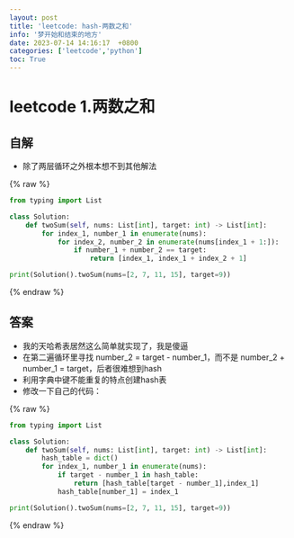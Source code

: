 ```yaml
---
layout: post
title: 'leetcode: hash-两数之和'
info: '梦开始和结束的地方'
date: 2023-07-14 14:16:17  +0800
categories: ['leetcode','python']
toc: True
---
```


# leetcode 1.两数之和

## 自解

- 除了两层循环之外根本想不到其他解法

{% raw %}
```py
from typing import List

class Solution:
    def twoSum(self, nums: List[int], target: int) -> List[int]:
        for index_1, number_1 in enumerate(nums):
            for index_2, number_2 in enumerate(nums[index_1 + 1:]):
                if number_1 + number_2 == target:
                    return [index_1, index_1 + index_2 + 1]

print(Solution().twoSum(nums=[2, 7, 11, 15], target=9))
```
{% endraw %}


## 答案

- 我的天哈希表居然这么简单就实现了，我是傻逼
- 在第二遍循环里寻找 number_2 = target - number_1，而不是 number_2 + number_1 = target，后者很难想到hash
- 利用字典中键不能重复的特点创建hash表
- 修改一下自己的代码：

{% raw %}
```py
from typing import List

class Solution:
    def twoSum(self, nums: List[int], target: int) -> List[int]:
        hash_table = dict()
        for index_1, number_1 in enumerate(nums):
            if target - number_1 in hash_table:
                return [hash_table[target - number_1],index_1]
            hash_table[number_1] = index_1

print(Solution().twoSum(nums=[2, 7, 11, 15], target=9))
```
{% endraw %}
